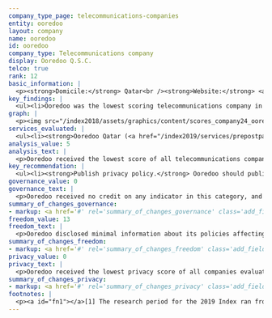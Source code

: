```yaml
---
company_type_page: telecommunications-companies
entity: ooredoo
layout: company
name: ooredoo
id: ooredoo
company_type: Telecommunications company
display: Ooredoo Q.S.C.
telco: true
rank: 12
basic_information: | 
  <p><strong>Domicile:</strong> Qatar<br /><strong>Website:</strong> <a href="http://www.ooredoo.qa">www.ooredoo.qa</a>&nbsp;</p>
key_findings: | 
  <ul><li>Ooredoo was the lowest scoring telecommunications company in the Index, disclosing almost nothing about its policies and practices affecting freedom of expression and privacy.</li><li>Ooredoo revealed nothing about how it responds to government and other types of third-party requests to block or filter content, or government demands to shut down its networks.</li><li>Ooredoo did not publish a privacy policy, making it impossible for users to understand what the company does with their information, including what it collects, shares, and why.</li></ul>
graph: | 
  <p><img src="/index2018/assets/graphics/content/scores_company24_ooredo1.jpg" /></p>
services_evaluated: | 
  <ul><li><strong>Ooredoo Qatar (<a href="/index2019/services/prepostpaidmobile/">Prepaid mobile</a>)</strong></li><li><strong>Ooredoo Qatar (<a href="/index2019/services/prepostpaidmobile/">Postpaid mobile</a>)</strong></li><li><strong>Ooredoo Qatar (<a href="/index2019/services/fixedbroadband/">Fixed-line broadband</a>)</strong></li></ul>
analysis_value: 5
analysis_text: | 
  <p>Ooredoo received the lowest score of all telecommunications companies, disclosing less about policies and practices affecting users&rsquo; freedom of expression and privacy than any of its peers, including Etisalat, the UAE-based telecommunications company.<a href="#fn1"><sup>1</sup></a> Ooredoo, which is majority owned by the government of Qatar, was one of three companies in the Index to make no improvements to its disclosure over the past year.<a href="#fn2"><sup>2</sup></a> While the political and regulatory environment in Qatar discourages companies from making public commitments to human rights, Ooredoo could still be more transparent about basic policies affecting freedom of expression and privacy in a number of areas.<a href="#fn3"><sup>3</sup></a><br /><br /></p><hr /><p><br /><strong>Ooredoo Q.S.C.</strong> provides telecommunications services such as mobile, broadband, and fiber in Qatar and 11 other countries in the Middle East, North Africa, and Asia.<a href="#fn4"><sup>4</sup></a></p><p><strong>Market cap:</strong> USD 5.2 billion<a href="#fn5"><sup>5</sup></a><br /><strong>DSM:</strong> ORDS</p>
key_recommendation: | 
  <ul><li><strong>Publish privacy policy.</strong> Ooredoo should publish a privacy policy this is easy for its users to find and understand.</li><li><strong>Clarify content and access restrictions.</strong> Ooredoo should be more transparent about how it handles government and private requests to block content or restrict user accounts, and government requests to shut down networks.</li><li><strong>Improve redress.</strong> Ooredoo should clarify if its process for receiving complaints includes those related to freedom of expression and privacy, and provide clear remedies for these types of complaints.</li></ul>
governance_value: 0
governance_text: | 
  <p>Ooredoo received no credit on any indicator in this category, and disclosed nothing about its governance and oversight over human rights issues at the company.<a href="#fn6"><sup>6</sup></a> It did not make a public commitment to respect freedom of expression and privacy in line with international human rights principles (G1), nor did it disclose having senior-level oversight over these issues within the company (G2). Although it disclosed a whistleblower policy, it did not specify if it pertains to freedom of expression or privacy issues (G3). It offered no evidence that it has human rights due diligence processes in place (G4), or if it engages with stakeholders on freedom of expression or privacy issues (G5). Ooredoo Qatar did not offer a grievance mechanism for users to submit freedom of expression and privacy-related complaints, and there was no additional information about how it receives and responds to such grievances (G6).</p>
summary_of_changes_governance:
- markup: <a href='#' rel='summary_of_changes_governance' class='add_fieldset dashicons-before dashicons-plus'><span>Add fieldset</span></a>
freedom_value: 13
freedom_text: | 
  <p>Ooredoo disclosed minimal information about its policies affecting freedom of expression and tied with Axiata for the second-lowest score among telecommunications companies, ahead of MTN and Bharti Airtel. Ooredoo Qatar offered terms of service that were easy to find and understand (F1), and those terms gave some information about its rules and how they are enforced (F3).<a href="#fn7"><sup>7</sup></a> It also disclosed some information about why it may need to shut down or restrict access to its networks (F10), though it did not disclose any other information about how it handles government demands to shut down its networks.</p><p>Ooredoo otherwise earned no credit on any of the other indicators in this category. Ooredoo Qatar failed to disclose any information about its network management policies (F9). The company also provided no information about its process for responding to government or private requests to block content or restrict users&rsquo; accounts (F5), nor did it supply any data about the number of government or private requests to restrict content or accounts that it received or with which it complied (F6, F7). There is no apparent legal barrier to supplying this information. The lack of disclosure is likely a result of Ooredoo being majority state-owned as well as due to a general lack of transparency in the Qatari legal environment. Telecommunications companies in Qatar are legally required to comply with all judicial orders to block content, though there is no law prohibiting Ooredoo from disclosing its processes for handling these requests or its compliance rates with either government or private content-blocking requests.<a href="#fn8"><sup>8</sup></a></p>
summary_of_changes_freedom:
- markup: <a href='#' rel='summary_of_changes_freedom' class='add_fieldset dashicons-before dashicons-plus'><span>Add fieldset</span></a>
privacy_value: 0
privacy_text: | 
  <p>Ooredoo received the lowest privacy score of all companies evaluated. Ooredoo Qatar did not publish a privacy policy for any of its services, making it impossible for users to understand what the company does with their information, including what it collects, shares, and why (P1-P8). Ooredoo Qatar was also the only company to disclose nothing about its policies for keeping users&rsquo; information secure (P13-P18). It did not disclose whether it has systems in place to monitor or limit employee access to user information (P13), nor did it provide any information about its processes for addressing security vulnerabilities or for handling data breaches (P14, P15). <br /><br />Ooredoo provided no information about how it handles government or private requests for user information, making it one of four companies, alongside MTN, Etisalat, and Axiata, that received no credit on these indicators (P10, P11, P12). It provided no information about its process for responding to these types of requests (P10), or whether it notifies users when their information is requested (P12). Ooredoo also failed to publish any data on the number of requests it received for user information (P11). The lack of disclosure is likely a result of Ooredoo being majority state-owned as well as from a general lack of transparency in the Qatari legal environment. Still, there is no law specifically prohibiting Ooredoo from disclosing its policies for responding to user information requests that come through private processes.</p>
summary_of_changes_privacy:
- markup: <a href='#' rel='summary_of_changes_privacy' class='add_fieldset dashicons-before dashicons-plus'><span>Add fieldset</span></a>
footnotes: | 
  <p><a id="fn1"></a>[1] The research period for the 2019 Index ran from January 13, 2018 to February 8, 2019. Policies that came into effect after February 8, 2019 were not evaluated in this Index.<br /><a id="fn2"></a>[2] For Ooredoo&rsquo;s performance in the 2018 Index: https://rankingdigitalrights.org/index2018/companies/ooredoo/.<br /><a id="fn3"></a>[3] &ldquo;Qatar 2017/2018,&rsquo;&rsquo; Amnesty International Report, 2018, <a href="https://www.amnesty.org/en/countries/middle-east-and-north-africa/qatar/report-qatar/">www.amnesty.org/en/countries/middle-east-and-north-africa/qatar/report-qatar</a>&nbsp;<br /><a id="fn4"></a>[4] &ldquo;Our Markets,&rdquo; Ooredoo Corporate, Accessed January 15, 2019, <a href="http://ooredoo.com/en/who_we_are/our_markets/">ooredoo.com/en/who_we_are/our_markets</a>&nbsp;<br /><a id="fn5"></a>[5] Bloomberg Markets, Accessed April 18, 2019, <a href="https://www.bloomberg.com/quote/ORDS:UH">www.bloomberg.com/quote/ORDS:UH</a>&nbsp;<br /><a id="fn6"></a>[6] For Ooredoo&rsquo;s performance in the 2018 Index: <a href="/index2018/companies/ooredoo/">rankingdigitalrights.org/index2018/companies/ooredoo</a>&nbsp;<br /><a id="fn7"></a>[7] For most indicators in the Freedom of Expression and Privacy categories, RDR evaluates the operating company of the home market, in this case Ooredoo Qatar.<br /><a id="fn8"></a>[8] Peter Kovessy, &ldquo;Qatar&rsquo;s Emir Signs New Cybercrime Legislation into Law,&rdquo; Doha News, September 16, 2014, <a href="https://dohanews.co/qatars-emir-signs-law-new-cybercrime-legislation/">dohanews.co/qatars-emir-signs-law-new-cybercrime-legislation/</a>&nbsp;</p>
---
```

